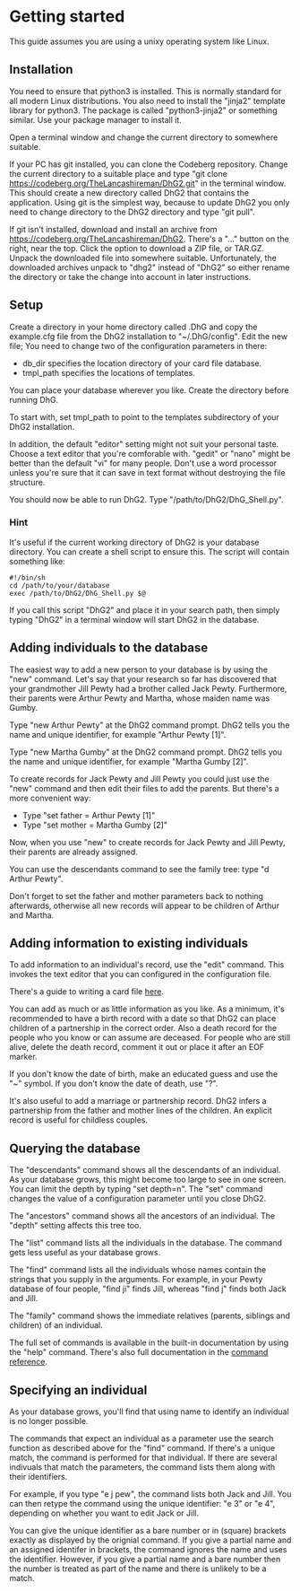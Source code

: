 # Getting started

This guide assumes you are using a unixy operating system like Linux.

## Installation

You need to ensure that python3 is installed. This is normally standard for all modern Linux distributions.
You also need to install the "jinja2" template library for python3. The package is called "python3-jinja2"
or something similar. Use your package manager to install it.

Open a terminal window and change the current directory to somewhere suitable.

If your PC has git installed, you can clone the Codeberg repository. Change the current directory to
a suitable place and type "git clone https://codeberg.org/TheLancashireman/DhG2.git" in the terminal
window. This should create a new directory called DhG2 that contains the application. Using git is
the simplest way, because to update DhG2 you only need to change directory to the DhG2 directory
and type "git pull".

If git isn't installed, download and install an archive from https://codeberg.org/TheLancashireman/DhG2.
There's a "..." button on the right, near the top. Click the option to download a ZIP file, or TAR.GZ.
Unpack the downloaded file into somewhere suitable. Unfortunately, the downloaded archives unpack to
"dhg2" instead of "DhG2" so either rename the directory or take the change into account in later instructions.

## Setup

Create a directory in your home directory called .DhG and copy the example.cfg file from the DhG2 installation
to "~/.DhG/config". Edit the new file; You need to change two of the configuration parameters in there:

* db_dir specifies the location directory of your card file database.
* tmpl_path specifies the locations of templates.

You can place your database wherever you like. Create the directory before running DhG.

To start with, set tmpl_path to point to the templates subdirectory of your DhG2 installation.

In addition, the default "editor" setting might not suit your personal taste. Choose a text editor that
you're comforable with. "gedit" or "nano" might be better than the default "vi" for many people.
Don't use a word processor unless you're sure that it can save in text format without destroying
the file structure.

You should now be able to run DhG2. Type "/path/to/DhG2/DhG_Shell.py".

### Hint

It's useful if the current working directory of DhG2 is your database directory. You can create a
shell script to ensure this. The script will contain something like:

```text
#!/bin/sh
cd /path/to/your/database
exec /path/to/DhG2/DhG_Shell.py $@
```

If you call this script "DhG2" and place it in your search path, then simply typing "DhG2" in a terminal
window will start DhG2 in the database.

## Adding individuals to the database

The easiest way to add a new person to your database is by using the "new" command. Let's say that
your research so far has discovered that your grandmother Jill Pewty had a brother called Jack Pewty.
Furthermore, their parents were Arthur Pewty and Martha, whose maiden name was Gumby.

Type "new Arthur Pewty" at the DhG2 command prompt. DhG2 tells you the name and unique identifier,
for example "Arthur Pewty [1]".

Type "new Martha Gumby" at the DhG2 command prompt. DhG2 tells you the name and unique identifier,
for example "Martha Gumby [2]".

To create records for Jack Pewty and Jill Pewty you could just use the "new" command and then edit their
files to add the parents. But there's a more convenient way:

* Type "set father = Arthur Pewty [1]"
* Type "set mother = Martha Gumby [2]"

Now, when you use "new" to create records for Jack Pewty and Jill Pewty, their parents are already assigned.

You can use the descendants command to see the family tree: type "d Arthur Pewty".

Don't forget to set the father and mother parameters back to nothing afterwards, otherwise all new records will
appear to be children of Arthur and Martha.

## Adding information to existing individuals

To add information to an individual's record, use the "edit" command. This invokes the text editor that
you can configured in the configuration file.

There's a guide to writing a card file [here](doc/CardFormat.md).

You can add as much or as little information as you like. As a minimum, it's recommended to have a birth
record with a date so that DhG2 can place children of a partnership in the correct order. Also a death record
for the people who you know or can assume are deceased. For people who are still alive, delete the death
record, comment it out or place it after an EOF marker.

If you don't know the date of birth, make an educated guess and use the "~" symbol. If you don't know
the date of death, use "?".

It's also useful to add a marriage or partnership record. DhG2 infers a partnership from the father and
mother lines of the children. An explicit record is useful for childless couples.

## Querying the database

The "descendants" command shows all the descendants of an individual. As your database grows, this might
become too large to see in one screen. You can limit the depth by typing "set depth=n". The "set" command
changes the value of a configuration parameter until you close DhG2.

The "ancestors" command shows all the ancestors of an individual. The "depth" setting affects this tree too.

The "list" command lists all the individuals in the database. The command gets less useful as your database
grows.

The "find" command lists all the individuals whose names contain the strings that you supply in the arguments.
For example, in your Pewty database of four people, "find ji" finds Jill, whereas "find j" finds both Jack and Jill.

The "family" command shows the immediate relatives (parents, siblings and children) of an individual.

The full set of commands is available in the built-in documentation by using the "help" command. There's also
full documentation in the [command reference](CommandReference.md).

## Specifying an individual

As your database grows, you'll find that using name to identify an individual is no longer possible.

The commands that expect an individual as a parameter use the search function as described above for the
"find" command. If there's a unique match, the command is performed for that individual. If there are
several indivuals that match the parameters, the command lists them along with their identifiers.

For example, if you type "e j pew", the command lists both Jack and Jill. You can then retype the command
using the unique identifier: "e 3" or "e 4", depending on whether you want to edit Jack or Jill.

You can give the unique identifier as a bare number or in (square) brackets exactly as displayed by the
orignial command. If you give a partial name and an assigned identifer in brackets, the command ignores the
name and uses the identifier. However, if you give a partial name and a bare number then the number is treated
as part of the name and there is unlikely to be a match.
